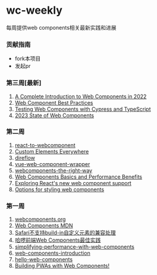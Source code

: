 # wc-weekly
每周提供web components相关最新实践和进展

### 贡献指南
+ fork本项目
+ 发起pr

### 第三周[最新]
1. [A Complete Introduction to Web Components in 2022](https://kinsta.com/blog/web-components/)
2. [Web Component Best Practices](https://cianfrani.dev/posts/web-component-best-practices/)
3. [Testing Web Components with Cypress and TypeScript](https://www.thisdot.co/blog/testing-web-components-with-cypress-and-typescript/)
4. [2023 State of Web Components](https://eisenbergeffect.medium.com/2023-state-of-web-components-c8feb21d4f16)

### 第二周
1. [react-to-webcomponent](https://github.com/bitovi/react-to-webcomponent)
2. [Custom Elements Everywhere](https://custom-elements-everywhere.com/)
3. [direflow](https://github.com/Silind-Software/direflow)
4. [vue-web-component-wrapper](https://github.com/vuejs/vue-web-component-wrapper)
5. [webcomponents-the-right-way](https://github.com/mateusortiz/webcomponents-the-right-way)
6. [Web Components Basics and Performance Benefits](https://medium.com/@spkamboj/web-components-basics-and-performance-benefits-f7537c908075)
7. [Exploring React's new web component support](https://dev.to/marcushellberg/exploring-reacts-newly-added-web-component-support-19i7)
8. [Options for styling web components](https://nolanlawson.com/2021/01/03/options-for-styling-web-components/)

### 第一周
1. [webcomponents.org](https://www.webcomponents.org/)
2. [Web Components MDN](https://developer.mozilla.org/zh-CN/docs/Web/Web_Components)
3. [Safari不支持build-in自定义元素的兼容处理](https://www.zhangxinxu.com/wordpress/2021/04/safari-buildin-custom-element-polyfill/)
4. [哈啰前端Web Components最佳实践](https://mp.weixin.qq.com/s?__biz=MzI3OTE3ODk4MQ==&mid=2247485900&idx=1&sn=ef960f128243d9991974f4f1ab3ad8ec&chksm=eb4af246dc3d7b5078321ebfd0770f49d43a5c56132eff74aa1b830a51dc06a9b38c41864347&mpshare=1&scene=1&srcid=0125wWEwCfi1Q3bbgFdckYkZ&sharer_sharetime=1643115940937&sharer_shareid=b4c283574e81147fbd1d4a9102ffa25e&version=4.0.0.90428&platform=mac#rd)
5. [simplifying-performance-with-web-components](https://vaadin.com/blog/simplifying-performance-with-web-components)
6. [web-components-introduction](https://academind.com/tutorials/web-components-introduction)
7. [hello-web-components](https://github.com/fernandopasik/hello-web-components)
8. [Building PWAs with Web Components!](https://medium.com/pwabuilder/building-pwas-with-web-components-33f986bf8e4c)
